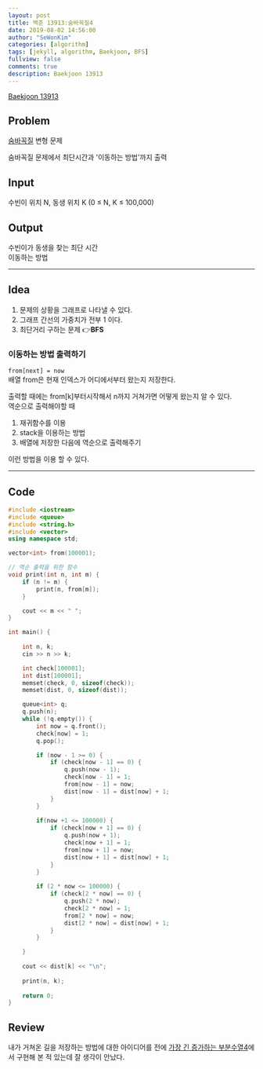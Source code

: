 ```yaml
---
layout: post
title: 백준 13913:숨바꼭질4 
date: 2019-08-02 14:56:00
author: "SeWonKim"
categories: [algorithm]
tags: [jekyll, algorithm, Baekjoon, BFS]
fullview: false
comments: true
description: Baekjoon 13913
---
```


[Baekjoon 13913](https://www.acmicpc.net/problem/13913)         


## Problem
  [숨바꼭질](https://siromom.github.io/algorithm/2019/07/18/Q1697.html) 변형 문제
  
  숨바꼭질 문제에서 최단시간과 '이동하는 방법'까지 출력

## Input
  수빈이 위치 N, 동생 위치 K (0 ≤ N, K ≤ 100,000)


## Output
  수빈이가 동생을 찾는 최단 시간     
  이동하는 방법


------



## Idea
  1. 문제의 상황을 그래프로 나타낼 수 있다.
  2. 그래프 간선의 가중치가 전부 1 이다.
  3. 최단거리 구하는 문제 
  👉**BFS**


### 이동하는 방법 출력하기
  `from[next] = now`   
  배열 from은 현재 인덱스가 어디에서부터 왔는지 저장한다.  

  출력할 때에는 from[k]부터시작해서 n까지 거쳐가면 어떻게 왔는지 알 수 있다.    
  역순으로 출력해야할 때
  1. 재귀함수를 이용
  2. stack을 이용하는 방법
  3. 배열에 저장한 다음에 역순으로 출력해주기

  이런 방법을 이용 할 수 있다.
  



------



## Code
```cpp
#include <iostream>
#include <queue>
#include <string.h>
#include <vector>
using namespace std;

vector<int> from(100001);

// 역순 출력을 위한 함수
void print(int n, int m) {
	if (n != m) {
		print(n, from[m]);
	}

	cout << m << " ";
}

int main() {
	
	int n, k;
	cin >> n >> k;

	int check[100001];
	int dist[100001];
	memset(check, 0, sizeof(check));
	memset(dist, 0, sizeof(dist));

	queue<int> q;
	q.push(n);
	while (!q.empty()) {
		int now = q.front();
		check[now] = 1;
		q.pop();

		if (now - 1 >= 0) {
			if (check[now - 1] == 0) {
				q.push(now - 1);
				check[now - 1] = 1;
				from[now - 1] = now;
				dist[now - 1] = dist[now] + 1;
			}
		}
		
		if(now +1 <= 100000) {
			if (check[now + 1] == 0) {
				q.push(now + 1);
				check[now + 1] = 1;
				from[now + 1] = now;
				dist[now + 1] = dist[now] + 1;
			}
		}
		
		if (2 * now <= 100000) {
			if (check[2 * now] == 0) {
				q.push(2 * now);
				check[2 * now] = 1;
				from[2 * now] = now;
				dist[2 * now] = dist[now] + 1;
			}
		}

	}
	
	cout << dist[k] << "\n";
	
	print(n, k);
	
	return 0;
}
```





## Review
  내가 거쳐온 길을 저장하는 방법에 대한 아이디어를 전에 [가장 긴 증가하는 부분수열4](https://siromom.github.io/algorithm/2019/07/29/Q14002.html)에서 구현해 본 적 있는데
  잘 생각이 안났다.





